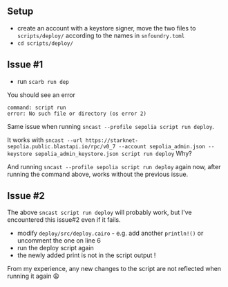 ## Setup

* create an account with a keystore signer, move the two files to `scripts/deploy/` according to the names in `snfoundry.toml`
* `cd scripts/deploy/`

## Issue #1

* run `scarb run dep`

You should see an error

```text
command: script run
error: No such file or directory (os error 2)
```

Same issue when running `sncast --profile sepolia script run deploy`.

It works with `sncast --url https://starknet-sepolia.public.blastapi.io/rpc/v0_7 --account sepolia_admin.json --keystore sepolia_admin_keystore.json script run deploy` Why?

And running `sncast --profile sepolia script run deploy` again now, after running the command above, works without the previous issue.

## Issue #2

The above `sncast script run deploy` will probably work, but I've encountered this issue#2 even if it fails.

* modify `deploy/src/deploy.cairo` - e.g. add another `println!()` or uncomment the one on line 6
* run the deploy script again
* the newly added print is not in the script output !

From my experience, any new changes to the script are not reflected when running it again 😩
